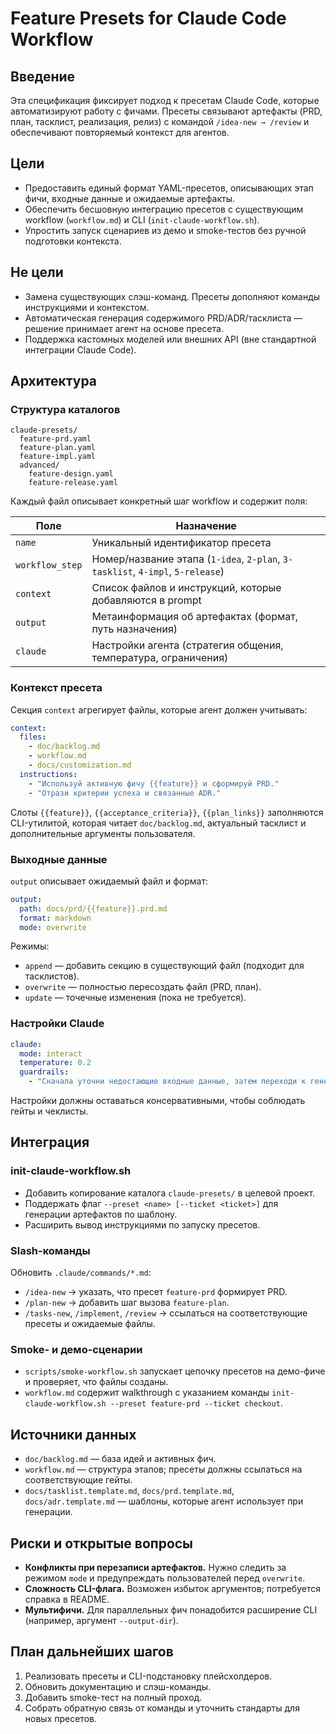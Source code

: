 # Feature Presets for Claude Code Workflow

## Введение

Эта спецификация фиксирует подход к пресетам Claude Code, которые автоматизируют работу с фичами. Пресеты связывают артефакты (PRD, план, тасклист, реализация, релиз) с командой `/idea-new → /review` и обеспечивают повторяемый контекст для агентов.

## Цели

- Предоставить единый формат YAML-пресетов, описывающих этап фичи, входные данные и ожидаемые артефакты.
- Обеспечить бесшовную интеграцию пресетов с существующим workflow (`workflow.md`) и CLI (`init-claude-workflow.sh`).
- Упростить запуск сценариев из демо и smoke-тестов без ручной подготовки контекста.

## Не цели

- Замена существующих слэш-команд. Пресеты дополняют команды инструкциями и контекстом.
- Автоматическая генерация содержимого PRD/ADR/тасклиста — решение принимает агент на основе пресета.
- Поддержка кастомных моделей или внешних API (вне стандартной интеграции Claude Code).

## Архитектура

### Структура каталогов

```
claude-presets/
  feature-prd.yaml
  feature-plan.yaml
  feature-impl.yaml
  advanced/
    feature-design.yaml
    feature-release.yaml
```

Каждый файл описывает конкретный шаг workflow и содержит поля:

| Поле            | Назначение                                                           |
| --------------- | -------------------------------------------------------------------- |
| `name`          | Уникальный идентификатор пресета                                     |
| `workflow_step` | Номер/название этапа (`1-idea`, `2-plan`, `3-tasklist`, `4-impl`, `5-release`) |
| `context`       | Список файлов и инструкций, которые добавляются в prompt             |
| `output`        | Метаинформация об артефактах (формат, путь назначения)               |
| `claude`        | Настройки агента (стратегия общения, температура, ограничения)       |

### Контекст пресета

Секция `context` агрегирует файлы, которые агент должен учитывать:

```yaml
context:
  files:
    - doc/backlog.md
    - workflow.md
    - docs/customization.md
  instructions:
    - "Используй активную фичу {{feature}} и сформируй PRD."
    - "Отрази критерии успеха и связанные ADR."
```

Слоты `{{feature}}`, `{{acceptance_criteria}}`, `{{plan_links}}` заполняются CLI-утилитой, которая читает `doc/backlog.md`, актуальный тасклист и дополнительные аргументы пользователя.

### Выходные данные

`output` описывает ожидаемый файл и формат:

```yaml
output:
  path: docs/prd/{{feature}}.prd.md
  format: markdown
  mode: overwrite
```

Режимы:
- `append` — добавить секцию в существующий файл (подходит для тасклистов).
- `overwrite` — полностью пересоздать файл (PRD, план).
- `update` — точечные изменения (пока не требуется).

### Настройки Claude

```yaml
claude:
  mode: interact
  temperature: 0.2
  guardrails:
    - "Сначала уточни недостающие входные данные, затем переходи к генерации."
```

Настройки должны оставаться консервативными, чтобы соблюдать гейты и чеклисты.

## Интеграция

### init-claude-workflow.sh

- Добавить копирование каталога `claude-presets/` в целевой проект.
- Поддержать флаг `--preset <name> [--ticket <ticket>]` для генерации артефактов по шаблону.
- Расширить вывод инструкциями по запуску пресетов.

### Slash-команды

Обновить `.claude/commands/*.md`:
- `/idea-new` → указать, что пресет `feature-prd` формирует PRD.
- `/plan-new` → добавить шаг вызова `feature-plan`.
- `/tasks-new`, `/implement`, `/review` → ссылаться на соответствующие пресеты и ожидаемые файлы.

### Smoke- и демо-сценарии

- `scripts/smoke-workflow.sh` запускает цепочку пресетов на демо-фиче и проверяет, что файлы созданы.
- `workflow.md` содержит walkthrough с указанием команды `init-claude-workflow.sh --preset feature-prd --ticket checkout`.

## Источники данных

- `doc/backlog.md` — база идей и активных фич.
- `workflow.md` — структура этапов; пресеты должны ссылаться на соответствующие гейты.
- `docs/tasklist.template.md`, `docs/prd.template.md`, `docs/adr.template.md` — шаблоны, которые агент использует при генерации.

## Риски и открытые вопросы

- **Конфликты при перезаписи артефактов.** Нужно следить за режимом `mode` и предупреждать пользователей перед `overwrite`.
- **Сложность CLI-флага.** Возможен избыток аргументов; потребуется справка в README.
- **Мультифичи.** Для параллельных фич понадобится расширение CLI (например, аргумент `--output-dir`).

## План дальнейших шагов

1. Реализовать пресеты и CLI-подстановку плейсхолдеров.
2. Обновить документацию и слэш-команды.
3. Добавить smoke-тест на полный проход.
4. Собрать обратную связь от команды и уточнить стандарты для новых пресетов.
